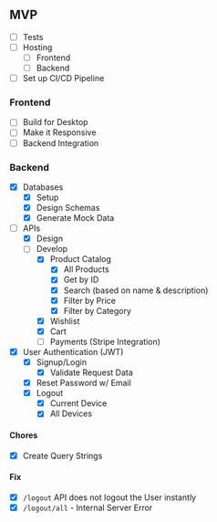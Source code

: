 ## MVP

- [ ] Tests
- [ ] Hosting
  - [ ] Frontend
  - [ ] Backend
- [ ] Set up CI/CD Pipeline

### Frontend

- [ ] Build for Desktop
- [ ] Make it Responsive
- [ ] Backend Integration

### Backend

- [x] Databases
  - [x] Setup
  - [x] Design Schemas
  - [x] Generate Mock Data
- [ ] APIs
  - [x] Design
  - [ ] Develop
    - [x] Product Catalog
      - [x] All Products
      - [x] Get by ID
      - [x] Search (based on name & description)
      - [x] Filter by Price
      - [x] Filter by Category
    - [x] Wishlist
    - [x] Cart
    - [ ] Payments (Stripe Integration)
- [x] User Authentication (JWT)
  - [x] Signup/Login
    - [x] Validate Request Data
  - [x] Reset Password w/ Email
  - [x] Logout
    - [x] Current Device
    - [x] All Devices

#### Chores

- [x] Create Query Strings

#### Fix

- [x] `/logout` API does not logout the User instantly
- [x] `/logout/all` - Internal Server Error
